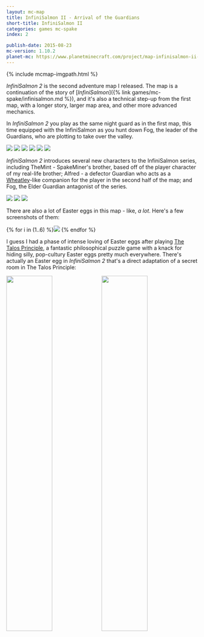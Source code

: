```yaml
---
layout: mc-map
title: InfiniSalmon II - Arrival of the Guardians
short-title: InfiniSalmon II
categories: games mc-spake
index: 2

publish-date: 2015-08-23
mc-version: 1.10.2
planet-mc: https://www.planetminecraft.com/project/map-infinisalmon-ii---arrival-of-the-guardians/
---
```


{% include mcmap-imgpath.html %}

*InfiniSalmon 2* is the second adventure map I released. The map is a continuation of the story of [*InfiniSalmon*]({% link games/mc-spake/infinisalmon.md %}), and it's also a technical step-up from the first map, with a longer story, larger map area, and other more advanced mechanics.

In *InfiniSalmon 2* you play as the same night guard as in the first map, this time equipped with the InfiniSalmon as you hunt down Fog, the leader of the Guardians, who are plotting to take over the valley.

<img src="{{ image_dir }}/hut.png">
<img src="{{ image_dir }}/desert.png">
<img src="{{ image_dir }}/scorpion.png">
<img src="{{ image_dir }}/jungle.png">
<img src="{{ image_dir }}/cave.png">
<img src="{{ image_dir }}/guardian-lair.png">

*InfiniSalmon 2* introduces several new characters to the InfiniSalmon series, including TheMint - SpakeMiner's brother, based off of the player character of my real-life brother; Alfred - a defector Guardian who acts as a [Wheatley](https://en.wikipedia.org/wiki/Wheatley_(Portal))-like companion for the player in the second half of the map; and Fog, the Elder Guardian antagonist of the series.

<img src="{{ image_dir }}/themint.png">
<img src="{{ image_dir }}/alfred.png">
<img src="{{ image_dir }}/fog.png">

There are also a lot of Easter eggs in this map - like, *a lot*. Here's a few screenshots of them:

{% for i in (1..6) %}<img src="{{ image_dir }}/easteregg-{{i}}.png"> {% endfor %}

I guess I had a phase of intense loving of Easter eggs after playing [The Talos Principle](http://www.croteam.com/talosprinciple/), a fantastic philosophical puzzle game with a knack for hiding silly, pop-cultury Easter eggs pretty much everywhere. There's actually an Easter egg in *InfiniSalmon 2* that's a direct adaptation of a secret room in The Talos Principle:

<img src="{{ image_dir }}/ttp-easteregg.png" style="width: 49%">
<img src="{{ image_dir }}/ttp-origin.png" style="width: 49%">